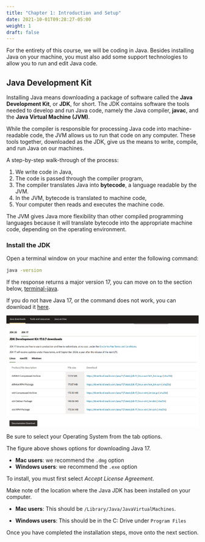 ```yaml
---
title: "Chapter 1: Introduction and Setup"
date: 2021-10-01T09:28:27-05:00
weight: 1
draft: false
---
```


[Java Development Kit]: #java-development-kit
[JDK]: #java-development-kit
[javac]: #java-development-kit
[Java Virtual Machine]: #java-development-kit
[JVM]: #java-development-kit
[compiling-java]: #compiling-java
[bytecode]: #compiling-java
[terminal-java]: #terminal-java

For the entirety of this course, we will be coding in Java. Besides installing Java on your machine, you must also add some support technologies to 
allow you to run and edit Java code.

## Java Development Kit

Installing Java means downloading a package of software called the **Java Development Kit**,
or **JDK**, for short. The JDK contains software the tools needed to develop and
run Java code, namely the Java compiler, **javac**, and the 
**Java Virtual Machine (JVM)**. 

While the compiler is responsible for processing Java code into machine-readable
code, the JVM allows us to run that code on any computer. These tools 
together, downloaded as the JDK, give us the means to write, compile, and run Java
on our machines.

A step-by-step walk-through of the process:

1. We write code in Java,
2. The code is passed through the compiler program,
3. The compiler translates Java into **bytecode**, a language readable by the JVM.
4. In the JVM, bytecode is translated to machine code,
5. Your computer then reads and executes the machine code.

The JVM gives Java more flexibility than other compiled programming languages because
it will translate bytecode into the appropriate machine code, depending on the 
operating environment.

### Install the JDK

Open a terminal window on your machine and enter the following command:

```bash
java -version
```

<!-- TODO: Link to correct location in the below link. We may also need to update to a different version. -->
If the response returns a major version 17, you can move on to the section below, [terminal-java](#terminal-java).

If you do not have Java 17, or the command does not work, you can download 
it [here](https://www.oracle.com/java/technologies/downloads/#java17). 

![Screenshot of different Java installation options on Oracle's website](pictures/installJava.png?classes=border)

Be sure to select your Operating System from the tab options.

The figure above shows options for downloading Java 17.

- **Mac users**: we recommend the `.dmg` option
- **Windows users**: we recommend the `.exe` option

To install, you must first select *Accept License Agreement*. 

Make note of the location where the Java JDK has been installed on your computer. 

- **Mac users**: This should be `/Library/Java/JavaVirtualMachines`.

- **Windows users**: This should be in the C: Drive under `Program Files`

Once you have completed the installation steps, move onto the next section.
